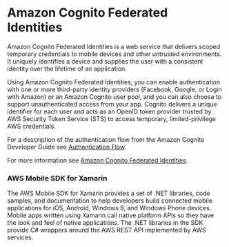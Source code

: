 # Amazon Cognito Federated Identities
 

Amazon Cognito Federated Identities is a web service that delivers scoped temporary credentials to mobile devices and other untrusted environments. It uniquely identifies a device and supplies the user with a consistent identity over the lifetime of an application.

 

Using Amazon Cognito Federated Identities, you can enable authentication with one or more third-party identity providers (Facebook, Google, or Login with Amazon) or an Amazon Cognito user pool, and you can also choose to support unauthenticated access from your app. Cognito delivers a unique identifier for each user and acts as an OpenID token provider trusted by AWS Security Token Service (STS) to access temporary, limited-privilege AWS credentials.

 

For a description of the authentication flow from the Amazon Cognito Developer Guide see [Authentication Flow](https://docs.aws.amazon.com/cognito/latest/developerguide/authentication-flow.html).

 

For more information see [Amazon Cognito Federated Identities](https://docs.aws.amazon.com/cognito/latest/developerguide/cognito-identity.html).






### AWS Mobile SDK for Xamarin






The AWS Mobile SDK for Xamarin provides a set of .NET libraries, code samples, and documentation to help developers build connected mobile applications for iOS, Android, Windows 8, and Windows Phone devices. Mobile apps written using Xamarin call native platform APIs so they have the look and feel of native applications. The .NET libraries in the SDK provide C# wrappers around the AWS REST API implemented by AWS services.